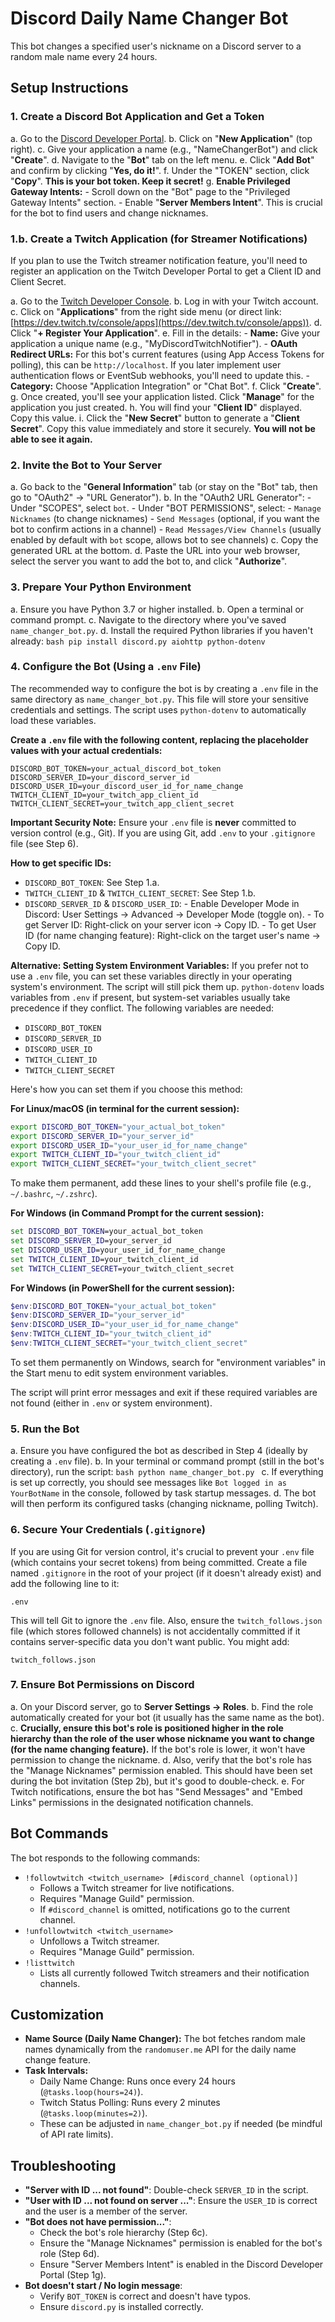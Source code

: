 # Discord Daily Name Changer Bot

This bot changes a specified user's nickname on a Discord server to a random male name every 24 hours.

## Setup Instructions

### 1. Create a Discord Bot Application and Get a Token

   a. Go to the [Discord Developer Portal](https://discord.com/developers/applications).
   b. Click on "**New Application**" (top right).
   c. Give your application a name (e.g., "NameChangerBot") and click "**Create**".
   d. Navigate to the "**Bot**" tab on the left menu.
   e. Click "**Add Bot**" and confirm by clicking "**Yes, do it!**".
   f. Under the "TOKEN" section, click "**Copy**". **This is your bot token. Keep it secret!**
   g. **Enable Privileged Gateway Intents:**
      - Scroll down on the "Bot" page to the "Privileged Gateway Intents" section.
      - Enable "**Server Members Intent**". This is crucial for the bot to find users and change nicknames.

### 1.b. Create a Twitch Application (for Streamer Notifications)

   If you plan to use the Twitch streamer notification feature, you'll need to register an application on the Twitch Developer Portal to get a Client ID and Client Secret.

   a. Go to the [Twitch Developer Console](https://dev.twitch.tv/console/).
   b. Log in with your Twitch account.
   c. Click on "**Applications**" from the right side menu (or direct link: [https://dev.twitch.tv/console/apps](https://dev.twitch.tv/console/apps)).
   d. Click "**+ Register Your Application**".
   e. Fill in the details:
      - **Name:** Give your application a unique name (e.g., "MyDiscordTwitchNotifier").
      - **OAuth Redirect URLs:** For this bot's current features (using App Access Tokens for polling), this can be `http://localhost`. If you later implement user authentication flows or EventSub webhooks, you'll need to update this.
      - **Category:** Choose "Application Integration" or "Chat Bot".
   f. Click "**Create**".
   g. Once created, you'll see your application listed. Click "**Manage**" for the application you just created.
   h. You will find your "**Client ID**" displayed. Copy this value.
   i. Click the "**New Secret**" button to generate a "**Client Secret**". Copy this value immediately and store it securely. **You will not be able to see it again.**

### 2. Invite the Bot to Your Server

   a. Go back to the "**General Information**" tab (or stay on the "Bot" tab, then go to "OAuth2" -> "URL Generator").
   b. In the "OAuth2 URL Generator":
      - Under "SCOPES", select `bot`.
      - Under "BOT PERMISSIONS", select:
         - `Manage Nicknames` (to change nicknames)
         - `Send Messages` (optional, if you want the bot to confirm actions in a channel)
         - `Read Messages/View Channels` (usually enabled by default with `bot` scope, allows bot to see channels)
   c. Copy the generated URL at the bottom.
   d. Paste the URL into your web browser, select the server you want to add the bot to, and click "**Authorize**".

### 3. Prepare Your Python Environment

   a. Ensure you have Python 3.7 or higher installed.
   b. Open a terminal or command prompt.
   c. Navigate to the directory where you've saved `name_changer_bot.py`.
   d. Install the required Python libraries if you haven't already:
      ```bash
      pip install discord.py aiohttp python-dotenv
      ```

### 4. Configure the Bot (Using a `.env` File)

   The recommended way to configure the bot is by creating a `.env` file in the same directory as `name_changer_bot.py`. This file will store your sensitive credentials and settings. The script uses `python-dotenv` to automatically load these variables.

   **Create a `.env` file with the following content, replacing the placeholder values with your actual credentials:**

   ```env
   DISCORD_BOT_TOKEN=your_actual_discord_bot_token
   DISCORD_SERVER_ID=your_discord_server_id
   DISCORD_USER_ID=your_discord_user_id_for_name_change
   TWITCH_CLIENT_ID=your_twitch_app_client_id
   TWITCH_CLIENT_SECRET=your_twitch_app_client_secret
   ```

   **Important Security Note:**
   Ensure your `.env` file is **never** committed to version control (e.g., Git). If you are using Git, add `.env` to your `.gitignore` file (see Step 6).

   **How to get specific IDs:**
   *   `DISCORD_BOT_TOKEN`: See Step 1.a.
   *   `TWITCH_CLIENT_ID` & `TWITCH_CLIENT_SECRET`: See Step 1.b.
   *   `DISCORD_SERVER_ID` & `DISCORD_USER_ID`:
      - Enable Developer Mode in Discord: User Settings -> Advanced -> Developer Mode (toggle on).
      - To get Server ID: Right-click on your server icon -> Copy ID.
      - To get User ID (for name changing feature): Right-click on the target user's name -> Copy ID.

   **Alternative: Setting System Environment Variables:**
   If you prefer not to use a `.env` file, you can set these variables directly in your operating system's environment. The script will still pick them up. `python-dotenv` loads variables from `.env` if present, but system-set variables usually take precedence if they conflict.
   The following variables are needed:

   *   `DISCORD_BOT_TOKEN`
   *   `DISCORD_SERVER_ID`
   *   `DISCORD_USER_ID`
   *   `TWITCH_CLIENT_ID`
   *   `TWITCH_CLIENT_SECRET`

   Here's how you can set them if you choose this method:

   **For Linux/macOS (in terminal for the current session):**
   ```bash
   export DISCORD_BOT_TOKEN="your_actual_bot_token"
   export DISCORD_SERVER_ID="your_server_id"
   export DISCORD_USER_ID="your_user_id_for_name_change"
   export TWITCH_CLIENT_ID="your_twitch_client_id"
   export TWITCH_CLIENT_SECRET="your_twitch_client_secret"
   ```
   To make them permanent, add these lines to your shell's profile file (e.g., `~/.bashrc`, `~/.zshrc`).

   **For Windows (in Command Prompt for the current session):**
   ```cmd
   set DISCORD_BOT_TOKEN=your_actual_bot_token
   set DISCORD_SERVER_ID=your_server_id
   set DISCORD_USER_ID=your_user_id_for_name_change
   set TWITCH_CLIENT_ID=your_twitch_client_id
   set TWITCH_CLIENT_SECRET=your_twitch_client_secret
   ```
   **For Windows (in PowerShell for the current session):**
   ```powershell
   $env:DISCORD_BOT_TOKEN="your_actual_bot_token"
   $env:DISCORD_SERVER_ID="your_server_id"
   $env:DISCORD_USER_ID="your_user_id_for_name_change"
   $env:TWITCH_CLIENT_ID="your_twitch_client_id"
   $env:TWITCH_CLIENT_SECRET="your_twitch_client_secret"
   ```
   To set them permanently on Windows, search for "environment variables" in the Start menu to edit system environment variables.

   The script will print error messages and exit if these required variables are not found (either in `.env` or system environment).

### 5. Run the Bot

   a. Ensure you have configured the bot as described in Step 4 (ideally by creating a `.env` file).
   b. In your terminal or command prompt (still in the bot's directory), run the script:
      ```bash
      python name_changer_bot.py
      ```
   c. If everything is set up correctly, you should see messages like `Bot logged in as YourBotName` in the console, followed by task startup messages.
   d. The bot will then perform its configured tasks (changing nickname, polling Twitch).

### 6. Secure Your Credentials (`.gitignore`)

   If you are using Git for version control, it's crucial to prevent your `.env` file (which contains your secret tokens) from being committed. Create a file named `.gitignore` in the root of your project (if it doesn't already exist) and add the following line to it:

   ```
   .env
   ```
   This will tell Git to ignore the `.env` file.
   Also, ensure the `twitch_follows.json` file (which stores followed channels) is not accidentally committed if it contains server-specific data you don't want public. You might add:
   ```
   twitch_follows.json
   ```

### 7. Ensure Bot Permissions on Discord

   a. On your Discord server, go to **Server Settings -> Roles**.
   b. Find the role automatically created for your bot (it usually has the same name as the bot).
   c. **Crucially, ensure this bot's role is positioned higher in the role hierarchy than the role of the user whose nickname you want to change (for the name changing feature).** If the bot's role is lower, it won't have permission to change the nickname.
   d. Also, verify that the bot's role has the "Manage Nicknames" permission enabled. This should have been set during the bot invitation (Step 2b), but it's good to double-check.
   e. For Twitch notifications, ensure the bot has "Send Messages" and "Embed Links" permissions in the designated notification channels.

## Bot Commands
The bot responds to the following commands:

*   `!followtwitch <twitch_username> [#discord_channel (optional)]`
    *   Follows a Twitch streamer for live notifications.
    *   Requires "Manage Guild" permission.
    *   If `#discord_channel` is omitted, notifications go to the current channel.
*   `!unfollowtwitch <twitch_username>`
    *   Unfollows a Twitch streamer.
    *   Requires "Manage Guild" permission.
*   `!listtwitch`
    *   Lists all currently followed Twitch streamers and their notification channels.

## Customization

*   **Name Source (Daily Name Changer):** The bot fetches random male names dynamically from the `randomuser.me` API for the daily name change feature.
*   **Task Intervals:**
    *   Daily Name Change: Runs once every 24 hours (`@tasks.loop(hours=24)`).
    *   Twitch Status Polling: Runs every 2 minutes (`@tasks.loop(minutes=2)`).
    *   These can be adjusted in `name_changer_bot.py` if needed (be mindful of API rate limits).

## Troubleshooting

*   **"Server with ID ... not found"**: Double-check `SERVER_ID` in the script.
*   **"User with ID ... not found on server ..."**: Ensure the `USER_ID` is correct and the user is a member of the server.
*   **"Bot does not have permission..."**:
    *   Check the bot's role hierarchy (Step 6c).
    *   Ensure the "Manage Nicknames" permission is enabled for the bot's role (Step 6d).
    *   Ensure "Server Members Intent" is enabled in the Discord Developer Portal (Step 1g).
*   **Bot doesn't start / No login message**:
    *   Verify `BOT_TOKEN` is correct and doesn't have typos.
    *   Ensure `discord.py` is installed correctly.
